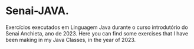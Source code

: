 # Senai-JAVA.
Exercícios executados em Linguagem Java durante o curso introdutório do Senai Anchieta, ano de 2023.
Here you can find some exercises that I have been making in my Java Classes, in the year of 2023.

